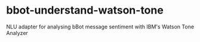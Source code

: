 # bbot-understand-watson-tone
NLU adapter for analysing bBot message sentiment with IBM's Watson Tone Analyzer

